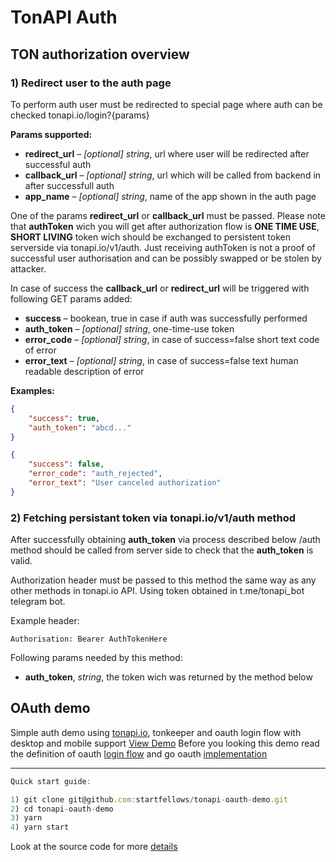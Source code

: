 # TonAPI Auth

## TON authorization overview
### 1) Redirect user to the auth page
To perform auth user must be redirected to special page where auth can be checked
tonapi.io/login?{params}

**Params supported:**
* **redirect_url** – *[optional]* *string*, url where user will be redirected after successful auth
* **callback_url** – *[optional]* *string*, url which will be called from backend in after successfull auth
* **app_name** – *[optional]* *string*, name of the app shown in the auth page

One of the params **redirect_url** or **callback_url** must be passed. Please note that **authToken** wich you will get after authorization flow is **ONE TIME USE**, **SHORT LIVING** token wich should be exchanged to persistent token serverside via tonapi.io/v1/auth. Just receiving authToken is not a proof of successful user authorisation and can be possibly swapped or be stolen by attacker.

In case of success the **callback_url** or **redirect_url** will be triggered with following GET params added:
* **success** – bookean, true in case if auth was successfully performed
* **auth_token** – *[optional]* *string*, one-time-use token  
* **error_code** – *[optional]* *string*, in case of success=false short text code of error
* **error_text** – *[optional]* *string*, in case of success=false text human readable description of error

**Examples:**
```JSON
{
    "success": true,
    "auth_token": "abcd..."
}
```
```JSON
{
    "success": false,
    "error_code": "auth_rejected",
    "error_text": "User canceled authorization"
}
```

### 2) Fetching persistant token via tonapi.io/v1/auth method
After successfully obtaining **auth_token** via process described below /auth method should be called from server side to check that the **auth_token** is valid.

Authorization header must be passed to this method the same way as any other methods in tonapi.io API. Using token obtained in t.me/tonapi_bot telegram bot.

Example header:
```
Authorisation: Bearer AuthTokenHere
```

Following params needed by this method:
* **auth_token**, *string*, the token wich was returned by the method below


## OAuth demo
Simple auth demo using [tonapi.io](https://tonapi.io/), tonkeeper and oauth login flow with desktop and mobile support
[View Demo](https://beta.stickerface.io/tonapi-oauth-demo/)
Before you looking this demo read the definition of oauth [login flow](https://www.techtarget.com/searchapparchitecture/definition/OAuth) and go oauth [implementation](https://github.com/go-oauth2/oauth2)

***
```javascript
Quick start guide:

1) git clone git@github.com:startfellows/tonapi-oauth-demo.git
2) cd tonapi-oauth-demo
3) yarn
4) yarn start
```

Look at the source code for more [details](https://github.com/startfellows/tonapi-oauth-demo/blob/master/src/App.tsx)

